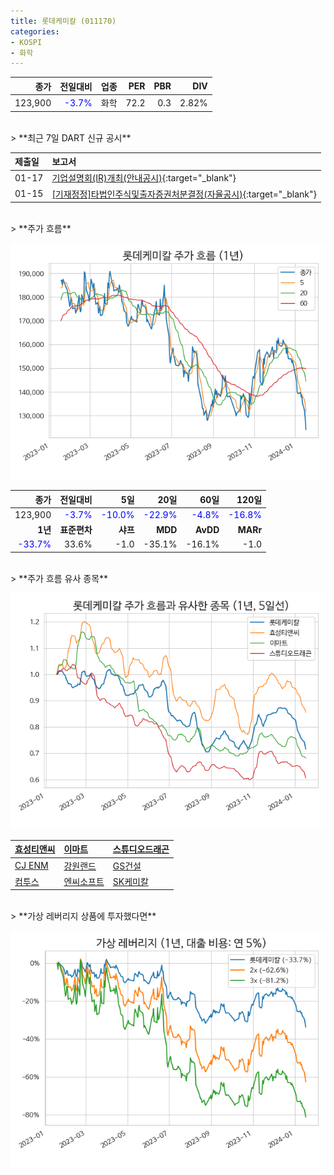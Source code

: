 ```yaml
---
title: 롯데케미칼 (011170)
categories:
- KOSPI
- 화학
---
```


|**종가**|**전일대비**|**업종**|**PER**|**PBR**|**DIV**|
|-------:|-----------:|-------:|------:|------:|------:|
|123,900|<span style="color: blue">-3.7%</span>|화학|72.2|0.3|2.82%|

<!-- more -->

<br>
> **최근 7일 DART 신규 공시<a id="dart"></a>**



|**제출일**|**보고서**|
|:-----|:-------|
|01-17|[기업설명회(IR)개최(안내공시)](https://dart.fss.or.kr/dsaf001/main.do?rcpNo=20240117800136){:target="_blank"}|
|01-15|[[기재정정]타법인주식및출자증권처분결정(자율공시)](https://dart.fss.or.kr/dsaf001/main.do?rcpNo=20240115800758){:target="_blank"}|

<br>
> **주가 흐름<a id="price"></a>**

![011170](/assets/images/stock/011170.png)

|**종가**|**전일대비**|**5일**|**20일**|**60일**|**120일**|
|-------:|-----------:|------:|-------:|-------:|--------:|
| 123,900 | <span style="color: blue">-3.7%</span> | <span style="color: blue">-10.0%</span> | <span style="color: blue">-22.9%</span> | <span style="color: blue">-4.8%</span> | <span style="color: blue">-16.8%</span> |
|**1년**|**표준편차**|**샤프**|**MDD**|**AvDD**|**MARr**|
| <span style="color: blue">-33.7%</span> | 33.6% | -1.0 | -35.1% | -16.1% | -1.0 |

<br>
> **주가 흐름 유사 종목<a id="corr"></a>**

![011170](/assets/images/stock/011170_corr.png)

| [효성티앤씨](/298020/) | [이마트](/139480/) | [스튜디오드래곤](/253450/) |
|:---------------------------------------|:---------------------------------------|:---------------------------------------|
| [CJ ENM](/035760/) | [강원랜드](/035250/) | [GS건설](/006360/) |
| [컴투스](/078340/) | [엔씨소프트](/036570/) | [SK케미칼](/285130/) |

<br>
> **가상 레버리지 상품에 투자했다면<a id="2x"></a>**

![011170](/assets/images/stock/011170_2x.png)

[^corr]: 상관계수를 이용하여 분석하였습니다.